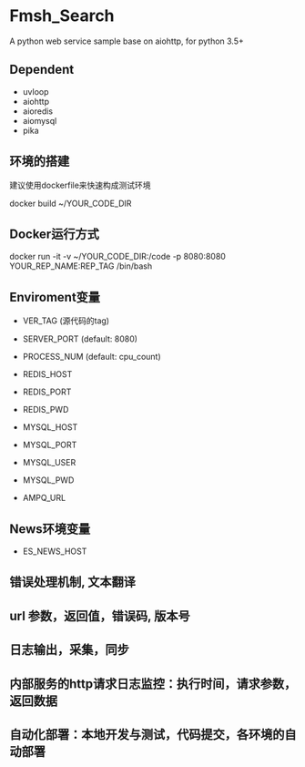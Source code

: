 # Fmsh_Search
A python web service sample base on aiohttp, for python 3.5+

## Dependent
- uvloop
- aiohttp
- aioredis
- aiomysql
- pika

## 环境的搭建
建议使用dockerfile来快速构成测试环境

docker build ~/YOUR_CODE_DIR

## Docker运行方式
docker run -it -v ~/YOUR_CODE_DIR:/code -p 8080:8080 YOUR_REP_NAME:REP_TAG /bin/bash

## Enviroment变量
- VER_TAG (源代码的tag)

- SERVER_PORT (default: 8080)
- PROCESS_NUM (default: cpu_count)
- REDIS_HOST
- REDIS_PORT
- REDIS_PWD
- MYSQL_HOST
- MYSQL_PORT
- MYSQL_USER
- MYSQL_PWD
- AMPQ_URL

## News环境变量
- ES_NEWS_HOST


## 错误处理机制, 文本翻译
## url 参数，返回值，错误码, 版本号

## 日志输出，采集，同步

## 内部服务的http请求日志监控：执行时间，请求参数，返回数据

## 自动化部署：本地开发与测试，代码提交，各环境的自动部署
